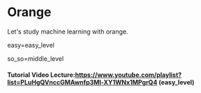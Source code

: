 # Orange
Let's study machine learning with orange.

easy=easy_level

so_so=middle_level

#### Tutorial Video Lecture:https://www.youtube.com/playlist?list=PLuHgQVnccGMAwnfp3Ml-XY1WNx1MPgrQ4 (easy_level)
